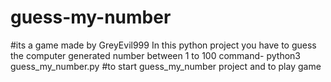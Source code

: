 # guess-my-number
#its a game made by GreyEvil999
In this python project you have to guess the computer generated number between 1 to 100
command-
python3 guess_my_number.py  #to start guess_my_number project and to play game 
